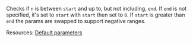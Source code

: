 Checks if <code>n</code> is between <code>start</code> and up to, but not including, <code>end</code>. If <code>end</code> is not specified, it's set to <code>start</code> with <code>start</code> then set to <code>0</code>. If <code>start</code> is greater than <code>end</code> the params are swapped to support negative ranges.

Resources: [Default parameters](https://developer.mozilla.org/en-US/docs/Web/JavaScript/Reference/Functions/Default_parameters)
